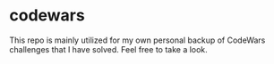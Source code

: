 # codewars
This repo is mainly utilized for my own personal backup of CodeWars challenges that I have solved. Feel free to take a look.
